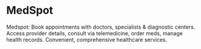 # MedSpot
Medspot: Book appointments with doctors, specialists &amp; diagnostic centers. Access provider details, consult via telemedicine, order meds, manage health records. Convenient, comprehensive healthcare services.
